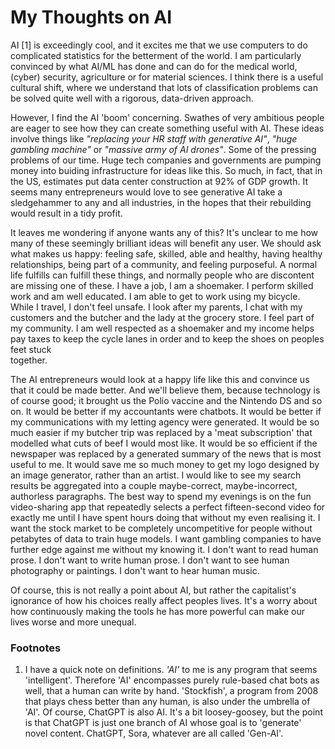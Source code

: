 # My Thoughts on AI

AI [1] is exceedingly cool, and it excites me that we use computers to
do complicated statistics for the betterment of the world. I am
particularly convinced by what AI/ML has done and can do for the medical
world, (cyber) security, agriculture or for material sciences. I think
there is a useful cultural shift, where we understand that lots of
classification problems can be solved quite well with a rigorous,
data-driven approach.

However, I find the AI 'boom' concerning. Swathes of very ambitious
people are eager to see how they can create something useful with AI.
These ideas involve things like *"replacing your HR staff with
generative AI"*, *"huge gambling machine"* or *"massive army of AI
drones"*. Some of the pressing problems of our time. Huge tech companies
and governments are pumping money into buiding infrastructure for ideas
like this. So much, in fact, that in the US, estimates put data center
construction at 92% of GDP growth. It seems many entrepreneurs would
love to see generative AI take a sledgehammer to any and all industries,
in the hopes that their rebuilding would result in a tidy profit.

It leaves me wondering if anyone wants any of this? It's unclear to me
how many of these seemingly brilliant ideas will benefit any user. We
should ask what makes us happy: feeling safe, skilled, able and healthy,
having healthy relationships, being part of a community, and feeling
purposeful. A normal life fulfills can fulfill these things, and
normally people who are discontent are missing one of these. I have a
job, I am a shoemaker. I perform skilled work and am well educated. I am
able to get to work using my bicycle. While I travel, I don't feel
unsafe. I look after my parents, I chat with my customers and the
butcher and the lady at the grocery store. I feel part of my community.
I am well respected as a shoemaker and my income helps pay taxes to keep
the cycle lanes in order and to keep the shoes on peoples feet stuck  
together.

The AI entrepreneurs would look at a happy life like this and convince
us that it could be made better. And we'll believe them, because
technology is of course good; it brought us the Polio vaccine and the
Nintendo DS and so on. It would be better if my accountants were
chatbots. It would be better if my communications with my letting agency
were generated. It would be so much easier if my butcher trip was
replaced by a 'meat subscription' that modelled what cuts of beef I
would most like. It would be so efficient if the newspaper was replaced
by a generated summary of the news that is most useful to me. It would
save me so much money to get my logo designed by an image generator,
rather than an artist. I would like to see my search results be
aggregated into a couple maybe-correct, maybe-incorrect, authorless
paragraphs. The best way to spend my evenings is on the fun
video-sharing app that repeatedly selects a perfect fifteen-second video
for exactly me until I have spent hours doing that without my even
realising it. I want the stock market to be completely uncompetitive for
people without petabytes of data to train huge models. I want gambling
companies to have further edge against me without my knowing it. I don't
want to read human prose. I don't want to write human prose. I don't
want to see human photography or paintings. I don't want to hear human
music.

Of course, this is not really a point about AI, but rather the
capitalist's ignorance of how his choices really affect peoples lives.
It's a worry about how continuously making the tools he has more
powerful can make our lives worse and more unequal. 

### Footnotes

1. I have a quick note on definitions. *'AI'* to me is any program that
seems 'intelligent'. Therefore 'AI' encompasses purely rule-based chat
bots as well, that a human can write by hand. 'Stockfish', a program
from 2008 that plays chess better than any human, is also under the
umbrella of 'AI'. Of course, ChatGPT is also AI. It's a bit
loosey-goosey, but the point is that ChatGPT is just one branch of AI
whose goal is to 'generate' novel content. ChatGPT, Sora, whatever are
all called 'Gen-AI'.